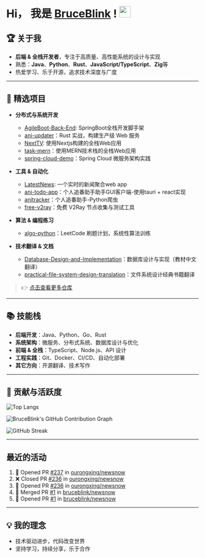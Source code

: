 # Hi， 我是 [BruceBlink]("https://github.com/bruceblink") ! <img src="https://media.giphy.com/media/hvRJCLFzcasrR4ia7z/giphy.gif" width="30">


<!--📊 **本周我的时间都用在:**START_SECTION:waka-->

<!--END_SECTION:waka-->

## 🏆 关于我

- **后端 & 全栈开发者**，专注于高质量、高性能系统的设计与实现
- 熟悉：**Java**、**Python**、**Rust**、**JavaScript/TypeScript**、**Zig**等
- 热爱学习、乐于开源，追求技术深度与广度


---

## 🚀 精选项目

- **分布式与系统开发**
  - [AgileBoot-Back-End](https://github.com/bruceblink/AgileBoot-Back-End): SpringBoot全栈开发脚手架
  - [ani-updater](https://github.com/bruceblink/ani-updater)：Rust 实战，构建生产级 Web 服务
  - [NextTV](https://github.com/bruceblink/NextTV): 使用Nextjs构建的全栈Web应用
  - [task-mern](https://github.com/bruceblink/task-mern)：使用MERN技术栈的全栈Web应用 
  - [spring-cloud-demo](https://github.com/bruceblink/spring-cloud-demo)：Spring Cloud 微服务架构实践

- **工具 & 自动化**
  - [LatestNews](https://github.com/bruceblink/LatestNews): 一个实时的新闻聚合web app   
  - [ani-todo-app](https://github.com/bruceblink/ani-todo-app)：个人追番助手助手GUI客户端-使用tauri + react实现
  - [anitracker](https://github.com/bruceblink/anitracker)：个人追番助手-Python爬虫
  - [free-v2ray](https://github.com/bruceblink/free-v2ray)：免费 V2Ray 节点收集与测试工具

- **算法 & 编程练习**
  - [algo-python](https://github.com/bruceblink/algo-python)：LeetCode 刷题计划，系统性算法训练

- **技术翻译 & 文档**
  - [Database-Design-and-Implementation](https://github.com/bruceblink/Database-Design-and-Implementation)：数据库设计与实现（教材中文翻译）
  - [practical-file-system-design-translation](https://github.com/bruceblink/practical-file-system-design-translation)：文件系统设计经典书籍翻译

> 👉 [点击查看更多仓库](https://github.com/bruceblink?tab=repositories)

---

## 📚 技能栈

- **后端开发**：Java、Python、Go、Rust
- **系统架构**：微服务、分布式系统、数据库设计与优化
- **前端 & 全栈**：TypeScript、Node.js、API 设计
- **工程实践**：Git、Docker、CI/CD、自动化部署
- **其它方向**：开源翻译、技术写作

---

## 🎯 贡献与活跃度

<!-- 统计与活跃度展示 -->

<!-- ![BruceBlink's GitHub Stats](https://github-readme-stats.vercel.app/api?username=bruceblink&show_icons=true&theme=radical) -->

![Top Langs](https://github-readme-stats.vercel.app/api/top-langs/?username=bruceblink&layout=compact&theme=radical)

![BruceBlink's GitHub Contribution Graph](https://github-readme-activity-graph.vercel.app/graph?username=bruceblink&theme=radical)

![GitHub Streak](https://github-readme-streak-stats-nfv4.vercel.app?user=bruceblink&theme=dark&hide_border=true&border_radius=4.1&locale=zh_Hans)

---

## 最近的活动

<!--START_SECTION:activity-->
1. 💪 Opened PR [#237](https://github.com/ourongxing/newsnow/pull/237) in [ourongxing/newsnow](https://github.com/ourongxing/newsnow)
2. ❌ Closed PR [#236](https://github.com/ourongxing/newsnow/pull/236) in [ourongxing/newsnow](https://github.com/ourongxing/newsnow)
3. 💪 Opened PR [#236](https://github.com/ourongxing/newsnow/pull/236) in [ourongxing/newsnow](https://github.com/ourongxing/newsnow)
4. 🎉 Merged PR [#1](https://github.com/bruceblink/newsnow/pull/1) in [bruceblink/newsnow](https://github.com/bruceblink/newsnow)
5. 💪 Opened PR [#1](https://github.com/bruceblink/newsnow/pull/1) in [bruceblink/newsnow](https://github.com/bruceblink/newsnow)
<!--END_SECTION:activity-->
---

## 💡 我的理念

- 技术驱动进步，代码改变世界
- 坚持学习，持续分享，乐于合作
